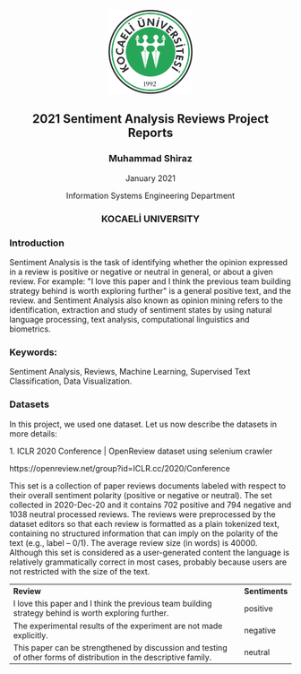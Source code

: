 <p align="center"><img src="images/kocaeli.jpg" width="150"></p>
<h2 align="center">2021 Sentiment Analysis Reviews Project Reports</h2>
<h3 align="center">Muhammad Shiraz</h3>
<p align="center">January 2021</p>
<p align="center">Information Systems Engineering Department</p>
<h3 align="center">KOCAELİ UNIVERSITY</h3>

### Introduction
Sentiment Analysis is the task of identifying whether the opinion expressed in a review is positive or negative or neutral in general, or about a given review. For example: "I love this paper and I think the previous team building strategy behind is worth exploring further" is a general positive text, and the review. and Sentiment Analysis also known as opinion mining refers to the identification, extraction and study of sentiment states by using natural language processing, text analysis, computational linguistics and biometrics.

### Keywords: 
<p>Sentiment Analysis, Reviews, Machine Learning, Supervised Text Classification, Data Visualization.</p>

### Datasets
In this project, we used one dataset. Let us now describe the datasets in more details:
<p align="left">1. ICLR 2020 Conference | OpenReview dataset using selenium crawler</p>
<p align="left">https://openreview.net/group?id=ICLR.cc/2020/Conference</p>
<p align="left">This set is a collection of paper reviews documents labeled with respect to their overall sentiment polarity (positive or negative or neutral). The set collected in 2020-Dec-20 and it contains 702 positive and 794 negative and 1038 neutral processed reviews. The reviews were preprocessed by the dataset editors so that each review is formatted as a plain tokenized text, containing no structured information that can imply on the polarity of the text (e.g., label – 0/1). The average review size (in words) is 40000. Although this set is considered as a user-generated content the language is relatively grammatically correct in most cases, probably because users are not restricted with the size of the text.</p>

<table>
  <tr>
    <th align="left">Review</th>
    <th>Sentiments</th>
  </tr>
  <tr>
    <td>I love this paper and I think the previous team building strategy behind is worth exploring further.</td>
    <td>positive</td>
  </tr>
  <tr>
    <td>The experimental results of the experiment are not made explicitly.</td>
    <td>negative</td>
  </tr>
  <tr>
    <td>This paper can be strengthened by discussion and testing of other forms of distribution in the descriptive family.</td>
    <td>neutral</td>
  </tr>
</table>
